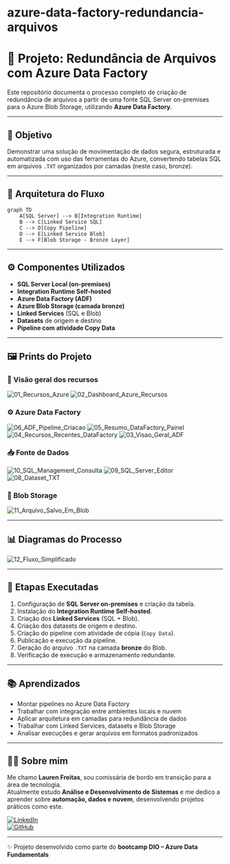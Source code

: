 # azure-data-factory-redundancia-arquivos

# 🔄 Projeto: Redundância de Arquivos com Azure Data Factory

Este repositório documenta o processo completo de criação de redundância de arquivos a partir de uma fonte SQL Server on-premises para o Azure Blob Storage, utilizando **Azure Data Factory**.

---

## 📌 Objetivo

Demonstrar uma solução de movimentação de dados segura, estruturada e automatizada com uso das ferramentas do Azure, convertendo tabelas SQL em arquivos `.TXT` organizados por camadas (neste caso, bronze).

---

## 🧱 Arquitetura do Fluxo

```mermaid
graph TD
    A[SQL Server] --> B[Integration Runtime]
    B --> C[Linked Service SQL]
    C --> D[Copy Pipeline]
    D --> E[Linked Service Blob]
    E --> F[Blob Storage - Bronze Layer]
```

---

## ⚙️ Componentes Utilizados

- **SQL Server Local (on-premises)**  
- **Integration Runtime Self-hosted**
- **Azure Data Factory (ADF)**
- **Azure Blob Storage (camada bronze)**
- **Linked Services** (SQL e Blob)
- **Datasets** de origem e destino
- **Pipeline com atividade Copy Data**

---

## 🖼️ Prints do Projeto

### 🧭 Visão geral dos recursos

![01_Recursos_Azure](https://github.com/user-attachments/assets/4c0d0c32-f957-4e93-a3bd-5ee00f3907c2)
![02_Dashboard_Azure_Recursos](https://github.com/user-attachments/assets/166136e1-0647-4c9b-af10-6a462e98447a)

### ⚙️ Azure Data Factory

![06_ADF_Pipeline_Criacao](https://github.com/user-attachments/assets/541b4715-60b4-446a-b5dc-7c058d2683af)
![05_Resumo_DataFactory_Painel](https://github.com/user-attachments/assets/f11a0395-3546-481f-a160-90576960672f)
![04_Recursos_Recentes_DataFactory](https://github.com/user-attachments/assets/c5a21b66-6f81-4723-bdcb-38b40ddce97d)
![03_Visao_Geral_ADF](https://github.com/user-attachments/assets/a909e5f5-df24-450e-abf0-37d03abc18b3)

### 📥 Fonte de Dados

![10_SQL_Management_Consulta](https://github.com/user-attachments/assets/7393b5e9-3ce9-4371-921b-491013413d08)
![09_SQL_Server_Editor](https://github.com/user-attachments/assets/b9e33361-da16-4e32-b998-cb1652ceb1e2)
![08_Dataset_TXT](https://github.com/user-attachments/assets/cab09bb9-d9ed-44f9-bfae-e647d076232f)

### 💾 Blob Storage

![11_Arquivo_Salvo_Em_Blob](https://github.com/user-attachments/assets/b172082f-8fac-48bf-bb2b-b28b54f8fb09)

---

## 📊 Diagramas do Processo

![12_Fluxo_Simplificado](https://github.com/user-attachments/assets/584b31a4-e26e-4b84-a17f-ac4138983570)

---

## 📘 Etapas Executadas

1. Configuração de **SQL Server on-premises** e criação da tabela.
2. Instalação do **Integration Runtime Self-hosted**.
3. Criação dos **Linked Services** (SQL + Blob).
4. Criação dos datasets de origem e destino.
5. Criação do pipeline com atividade de cópia (`Copy Data`).
6. Publicação e execução da pipeline.
7. Geração do arquivo `.TXT` na camada **bronze** do Blob.
8. Verificação de execução e armazenamento redundante.

---

## 📚 Aprendizados

- Montar pipelines no Azure Data Factory
- Trabalhar com integração entre ambientes locais e nuvem
- Aplicar arquitetura em camadas para redundância de dados
- Trabalhar com Linked Services, datasets e Blob Storage
- Analisar execuções e gerar arquivos em formatos padronizados

---

## 👩‍💻 Sobre mim

Me chamo **Lauren Freitas**, sou comissária de bordo em transição para a área de tecnologia.  
Atualmente estudo **Análise e Desenvolvimento de Sistemas** e me dedico a aprender sobre **automação, dados e nuvem**, desenvolvendo projetos práticos como este.

[![LinkedIn](https://img.shields.io/badge/-Lauren%20Freitas-0077B5?logo=linkedin&style=for-the-badge)](https://www.linkedin.com/in/laurend-freitas)  
[![GitHub](https://img.shields.io/badge/-@Lauren--Freitas-181717?logo=github&style=for-the-badge)](https://github.com/Lauren-Freitas)

---

✨ Projeto desenvolvido como parte do **bootcamp DIO – Azure Data Fundamentals**







